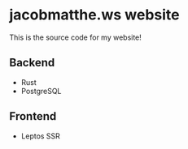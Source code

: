 # jacobmatthe.ws website
This is the source code for my website!

## Backend
- Rust
- PostgreSQL

## Frontend
- Leptos SSR
